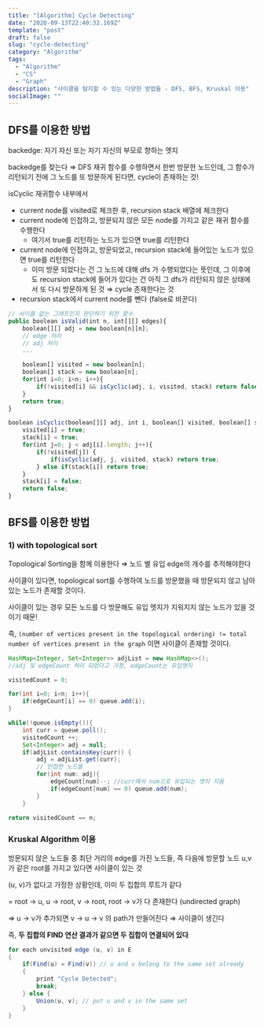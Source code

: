 ```yaml
---
title: "[Algorithm] Cycle Detecting"
date: "2020-09-13T22:40:32.169Z"
template: "post"
draft: false
slug: "cycle-detecting"
category: "Algorithm"
tags:
  - "Algorithm"
  - "CS"
  - "Graph"
description: "사이클을 탐지할 수 있는 다양한 방법들 - DFS, BFS, Kruskal 이용"
socialImage: ""
---
```


## DFS를 이용한 방법

backedge: 자기 자신 또는 자기 자신의 부모로 향하는 엣지

backedge를 찾는다 ⇒ DFS 재귀 함수를 수행하면서 한번 방문한 노드인데, 그 함수가 리턴되기 전에 그 노드를 또 방문하게 된다면, cycle이 존재하는 것! 

isCyclic 재귀함수 내부에서

- current node를 visited로 체크한 후, recursion stack 배열에 체크한다
- current node에 인접하고, 방문되지 않은 모든 node를 가지고 같은 재귀 함수를 수행한다
    - 여기서 true를 리턴하는 노드가 있으면 true를 리턴한다
- current node에 인접하고, 방문되었고, recursion stack에 들어있는 노드가 있으면 true를 리턴한다
    - 이미 방문 되었다는 건 그 노드에 대해 dfs 가 수행되었다는 뜻인데, 그 이후에도 recursion stack에 들어가 있다는 건 아직 그 dfs가 리턴되지 않은 상태에서 또 다시 방문하게 된 것 ⇒ cycle 존재한다는 것
- recursion stack에서 current node를 뺀다 (false로 바꾼다)

```jsx
// 사이클 없는 그래프인지 판단하기 위한 함수
public boolean isValid(int n, int[][] edges){
	boolean[][] adj = new boolean[n][n];
	// edge 처리
	// adj 처리
	...

	boolean[] visited = new boolean[n];
	boolean[] stack = new boolean[n];
	for(int i=0; i<n; i++){
		if(!visited[i] && isCyclic(adj, i, visited, stack) return false;
	}
	return true;
}

boolean isCyclic(boolean[][] adj, int i, boolean[] visited, boolean[] stack){
	visited[i] = true;
	stack[i] = true;
	for(int j=0; j < adj[i].length; j++){
		if(!visited[j]) {
			if(isCyclic(adj, j, visited, stack) return true;
		} else if(stack[i]) return true;
	}
	stack[i] = false;
	return false;
}
```

## BFS를 이용한 방법

### 1) with topological sort

Topological Sorting을 함께 이용한다 ⇒ 노드 별 유입 edge의 개수를 추적해야한다

사이클이 있다면, topological sort를 수행하여 노드를 방문했을 때 방문되지 않고 남아있는 노드가 존재할 것이다.

사이클이 있는 경우 모든 노드를 다 방문해도 유입 엣지가 지워지지 않는 노드가 있을 것이기 때문!

즉, `(number of vertices present in the topological ordering) != total number of vertices present in the graph` 이면 사이클이 존재할 것이다. 

```java
HashMap<Integer, Set<Integer>> adjList = new HashMap<>();
//adj 및 edgeCount 처리 되었다고 가정, edgeCount는 유입엣지

visitedCount = 0;

for(int i=0; i<n; i++){
	if(edgeCount[i] == 0) queue.add(i);
}

while(!queue.isEmpty()){
	int curr = queue.poll();
	visitedCount ++;
	Set<Integer> adj = null;
	if(adjList.containsKey(curr)) {
		adj = adjList.get(curr);
		// 인접한 노드들 
		for(int num: adj){
			edgeCount[num]--; //curr에서 num으로 유입되는 엣지 지움
			if(edgeCount[num] == 0) queue.add(num);
		}
	}

return visitedCount == n;
```

### Kruskal Algorithm 이용

방문되지 않은 노드들 중 최단 거리의 edge를 가진 노드들, 즉 다음에 방문할 노드 u,v가 같은 root를 가지고 있다면 사이클이 있는 것

(u, v)가 없다고 가정한 상황인데, 이미 두 집합의 루트가 같다

 = root → u, u → root, v → root, root → v가 다 존재한다 (undirected graph)

⇒ u → v가 추가되면 v → u → v 의 path가 만들어진다 ⇒ 사이클이 생긴다 

즉, **두 집합의 FIND 연산 결과가 같으면 두 집합이 연결되어 있다**

```java
for each unvisited edge (u, v) in E
{
    if(Find(u) = Find(v)) // u and v belong to the same set already
    {
        print "Cycle Detected";
        break;
    } else {
        Union(u, v); // put u and v in the same set
    }
}
```